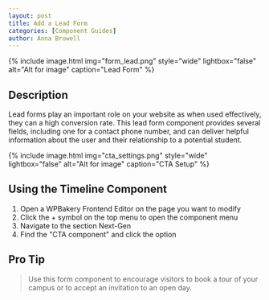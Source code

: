```yaml
---
layout: post
title: Add a Lead Form
categories: [Component Guides]
author: Anna Browell
---
```

{% include image.html img="form_lead.png" style="wide" lightbox="false" alt="Alt for image" caption="Lead Form" %}


## Description

Lead forms play an important role on your website as when used effectively, they can a high conversion rate. This lead form component provides several fields, including one for a contact phone number, and can deliver helpful information about the user and their relationship to a potential student.

{% include image.html img="cta_settings.png" style="wide" lightbox="false" alt="Alt for image" caption="CTA Setup" %}


## Using the Timeline Component


1. Open a WPBakery Frontend Editor on the page you want to modify
2. Click the + symbol on the top menu to open the component menu
3. Navigate to the section Next-Gen
4. Find the "CTA component" and click the option


## Pro Tip
> Use this form component to encourage visitors to book a tour of your campus or to accept an invitation to an open day.
